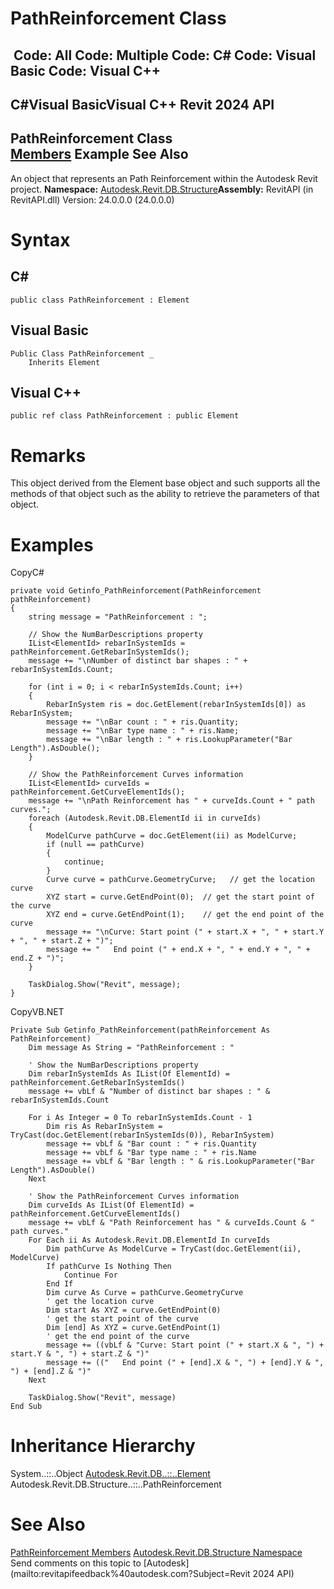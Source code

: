 # PathReinforcement Class

﻿
 Code: All Code: Multiple Code: C# Code: Visual Basic Code: Visual C++   
---  
C#Visual BasicVisual C++
Revit 2024 API  
---  
PathReinforcement Class  
[Members](90dd1090-bf0a-c281-cbb1-62414bca7852.md "PathReinforcement Members") Example See Also  
---  
An object that represents an Path Reinforcement within the Autodesk Revit project. 
**Namespace:** [Autodesk.Revit.DB.Structure](d586b341-f687-9d90-e96d-255806b7d4fc.md "Autodesk.Revit.DB.Structure Namespace")**Assembly:** RevitAPI (in RevitAPI.dll) Version: 24.0.0.0 (24.0.0.0)
# Syntax
C#  
---  
```text
public class PathReinforcement : Element
```
  
Visual Basic  
---  
```text
Public Class PathReinforcement _
	Inherits Element
```
  
Visual C++  
---  
```text
public ref class PathReinforcement : public Element
```
  
# Remarks
This object derived from the Element base object and such supports all the methods of that object such as the ability to retrieve the parameters of that object. 
# Examples
CopyC#
```text
private void Getinfo_PathReinforcement(PathReinforcement pathReinforcement)
{
    string message = "PathReinforcement : ";

    // Show the NumBarDescriptions property
    IList<ElementId> rebarInSystemIds = pathReinforcement.GetRebarInSystemIds();
    message += "\nNumber of distinct bar shapes : " + rebarInSystemIds.Count;

    for (int i = 0; i < rebarInSystemIds.Count; i++)
    {
        RebarInSystem ris = doc.GetElement(rebarInSystemIds[0]) as RebarInSystem;
        message += "\nBar count : " + ris.Quantity;
        message += "\nBar type name : " + ris.Name;
        message += "\nBar length : " + ris.LookupParameter("Bar Length").AsDouble();
    }

    // Show the PathReinforcement Curves information
    IList<ElementId> curveIds = pathReinforcement.GetCurveElementIds();
    message += "\nPath Reinforcement has " + curveIds.Count + " path curves.";
    foreach (Autodesk.Revit.DB.ElementId ii in curveIds)
    {
        ModelCurve pathCurve = doc.GetElement(ii) as ModelCurve;
        if (null == pathCurve)
        {
            continue;
        }
        Curve curve = pathCurve.GeometryCurve;   // get the location curve
        XYZ start = curve.GetEndPoint(0);  // get the start point of the curve
        XYZ end = curve.GetEndPoint(1);    // get the end point of the curve
        message += "\nCurve: Start point (" + start.X + ", " + start.Y + ", " + start.Z + ")";
        message += "   End point (" + end.X + ", " + end.Y + ", " + end.Z + ")";
    }

    TaskDialog.Show("Revit", message);
}
```

CopyVB.NET
```text
Private Sub Getinfo_PathReinforcement(pathReinforcement As PathReinforcement)
    Dim message As String = "PathReinforcement : "

    ' Show the NumBarDescriptions property
    Dim rebarInSystemIds As IList(Of ElementId) = pathReinforcement.GetRebarInSystemIds()
    message += vbLf & "Number of distinct bar shapes : " & rebarInSystemIds.Count

    For i As Integer = 0 To rebarInSystemIds.Count - 1
        Dim ris As RebarInSystem = TryCast(doc.GetElement(rebarInSystemIds(0)), RebarInSystem)
        message += vbLf & "Bar count : " + ris.Quantity
        message += vbLf & "Bar type name : " + ris.Name
        message += vbLf & "Bar length : " & ris.LookupParameter("Bar Length").AsDouble()
    Next

    ' Show the PathReinforcement Curves information
    Dim curveIds As IList(Of ElementId) = pathReinforcement.GetCurveElementIds()
    message += vbLf & "Path Reinforcement has " & curveIds.Count & " path curves."
    For Each ii As Autodesk.Revit.DB.ElementId In curveIds
        Dim pathCurve As ModelCurve = TryCast(doc.GetElement(ii), ModelCurve)
        If pathCurve Is Nothing Then
            Continue For
        End If
        Dim curve As Curve = pathCurve.GeometryCurve
        ' get the location curve
        Dim start As XYZ = curve.GetEndPoint(0)
        ' get the start point of the curve
        Dim [end] As XYZ = curve.GetEndPoint(1)
        ' get the end point of the curve
        message += ((vbLf & "Curve: Start point (" + start.X & ", ") + start.Y & ", ") + start.Z & ")"
        message += (("   End point (" + [end].X & ", ") + [end].Y & ", ") + [end].Z & ")"
    Next

    TaskDialog.Show("Revit", message)
End Sub
```

# Inheritance Hierarchy
System..::..Object [Autodesk.Revit.DB..::..Element](eb16114f-69ea-f4de-0d0d-f7388b105a16.md "Element Class") Autodesk.Revit.DB.Structure..::..PathReinforcement
# See Also
[PathReinforcement Members](90dd1090-bf0a-c281-cbb1-62414bca7852.md "PathReinforcement Members")
[Autodesk.Revit.DB.Structure Namespace](d586b341-f687-9d90-e96d-255806b7d4fc.md "Autodesk.Revit.DB.Structure Namespace")
Send comments on this topic to [Autodesk](mailto:revitapifeedback%40autodesk.com?Subject=Revit 2024 API)